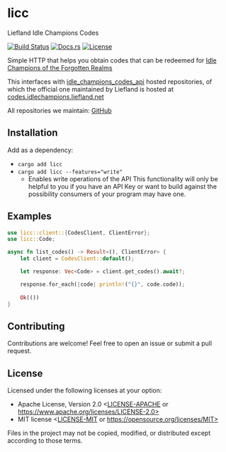 # licc

Liefland Idle Champions Codes

[![Build Status](https://github.com/liefland/idle_champions_client_licc/actions/workflows/rust.yml/badge.svg)](https://github.com/liefland/idle_champions_client_licc/actions)
[![Docs.rs](https://docs.rs/licc/badge.svg)](https://docs.rs/licc/latest/)
[![License](https://img.shields.io/badge/license-MIT%2FApache--2.0-blue.svg)](README#license)

Simple HTTP that helps you obtain codes that can be redeemed for [Idle Champions of the Forgotten Realms](https://www.idlechampions.com/)

This interfaces with [idle_champions_codes_api](https://github.com/Liefland/idle_champions_codes_api) hosted repositories, of which
the official one maintained by Liefland is hosted at [codes.idlechampions.liefland.net](https://codes.idlechampions.liefland.net/)

All repositories we maintain: [GitHub](https://github.com/Liefland?q=idle_champions)

## Installation

Add as a dependency: 

- `cargo add licc`
- `cargo add licc --features="write"` 
  - Enables write operations of the API 
    This functionality will only be helpful to you if you have an API Key
    or want to build against the possibility consumers of your program may have one.

## Examples

```rust
use licc::client::{CodesClient, ClientError};
use licc::Code;

async fn list_codes() -> Result<(), ClientError> {
    let client = CodesClient::default();

    let response: Vec<Code> = client.get_codes().await?;

    response.for_each(|code| println!("{}", code.code));
    
    Ok(())
}
```

## Contributing

Contributions are welcome! Feel free to open an issue or submit a pull request.

## License

Licensed under the following licenses at your option:

- Apache License, Version 2.0 <[LICENSE-APACHE](LICENSE-APACHE) or https://www.apache.org/licenses/LICENSE-2.0>
- MIT license <[LICENSE-MIT](LICENSE-MIT) or https://opensource.org/licenses/MIT>

Files in the project may not be copied, modified, or distributed except according to those terms.
